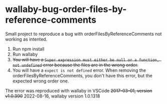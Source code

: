 # wallaby-bug-order-files-by-reference-comments
Small project to reproduce a bug with orderFilesByReferenceComments not working as intented.

1. Run npm install
1. Run wallaby
1. ~~You will have a `Super expression must either be null or a function, not undefined` error because the files are in the wrong order.~~
1. You will have a `expect is not defined` error. When removing the orderFilesByReferenceComments, you don't have this error, but the expected wrong order one.

The error was reproduced with wallaby in VSCode ~~2017-03-01, version  v1.0.390~~ 2022-08-16, wallaby version 1.0.1318
